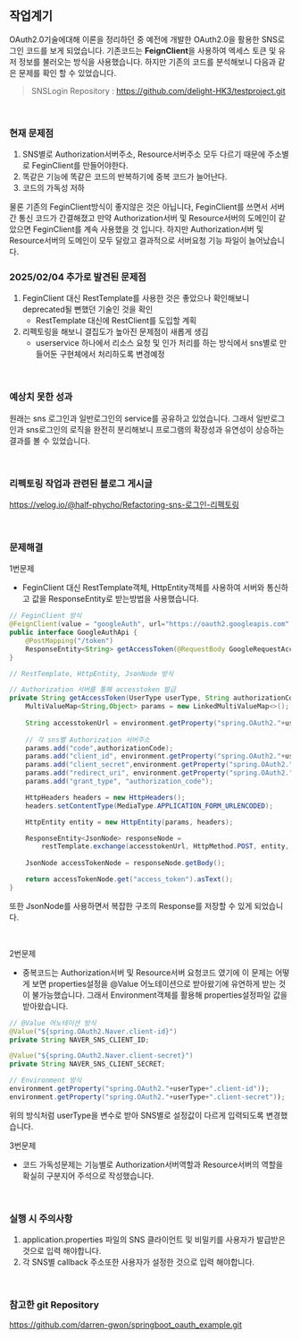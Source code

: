 ## 작업계기 
OAuth2.0기술에대해 이론을 정리하던 중 예전에 개발한 OAuth2.0을 활용한 SNS로그인 코드를 보게 되었습니다. 기존코드는 **FeignClient**을 사용하여 엑세스 토큰 및 유저 정보를 불러오는 방식을 사용했습니다.
하지만 기존의 코드를 분석해보니 다음과 같은 문제를 확인 할 수 있었습니다.
> SNSLogin Repository : https://github.com/delight-HK3/testproject.git

<br>

### 현재 문제점
1. SNS별로 Authorization서버주소, Resource서버주소 모두 다르기 때문에 주소별로 FeginClient를 만들어야한다.
2. 똑같은 기능에 똑같은 코드의 반복하기에 중복 코드가 늘어난다.
3. 코드의 가독성 저하

물론 기존의 FeginClient방식이 좋지않은 것은 아닙니다, FeginClient를 쓰면서 서버간 통신 코드가 간결해졌고 만약 Authorization서버 및 Resource서버의 도메인이 같았으면 FeginClient를 계속 사용했을 것 입니다. 하지만 Authorization서버 및 Resource서버의 도메인이 모두 달랐고 결과적으로 서버요청 기능 파일이 늘어났습니다.

### 2025/02/04 추가로 발견된 문제점
1. FeginClient 대신 RestTemplate를 사용한 것은 좋았으나 확인해보니 deprecated될 뻔했던 기술인 것을 확인
   - RestTemplate 대신에 RestClient를 도입할 계획
2. 리펙토링을 해보니 결집도가 높아진 문제점이 새롭게 생김
   - userservice 하나에서 리소스 요청 및 인가 처리를 하는 방식에서 sns별로 만들어둔 구현체에서 처리하도록 변경예정

<br>

### 예상치 못한 성과
원래는 sns 로그인과 일반로그인의 service를 공유하고 있었습니다. 그래서 일반로그인과 sns로그인의 로직을 완전히 분리해보니 프로그램의 확장성과 유연성이 상승하는 결과를 볼 수 있었습니다.

<br>

### 리펙토링 작업과 관련된 블로그 게시글
https://velog.io/@half-phycho/Refactoring-sns-로그인-리펙토링

<br>

### 문제해결
1번문제
- FeginClient 대신 RestTemplate객체, HttpEntity객체를 사용하여 서버와 통신하고 값을 ResponseEntity로 받는방법을 사용했습니다.
```java
// FeginClient 방식
@FeignClient(value = "googleAuth", url="https://oauth2.googleapis.com", configuration = {FeignConfiguration.class})
public interface GoogleAuthApi {
    @PostMapping("/token")
    ResponseEntity<String> getAccessToken(@RequestBody GoogleRequestAccessTokenDto requestDto);
}

// RestTemplate, HttpEntity, JsonNode 방식

// Authorization 서버를 통해 accesstoken 발급
private String getAccessToken(UserType userType, String authorizationCode){
    MultiValueMap<String,Object> params = new LinkedMultiValueMap<>();
    
    String accesstokenUrl = environment.getProperty("spring.OAuth2."+userType+".Authorization-url");
    
    // 각 sns별 Authorization 서버주소
    params.add("code",authorizationCode);
    params.add("client_id", environment.getProperty("spring.OAuth2."+userType+".client-id"));
    params.add("client_secret",environment.getProperty("spring.OAuth2."+userType+".client-secret"));
    params.add("redirect_uri", environment.getProperty("spring.OAuth2."+userType+".callback-url"));
    params.add("grant_type", "authorization_code"); 

    HttpHeaders headers = new HttpHeaders();
    headers.setContentType(MediaType.APPLICATION_FORM_URLENCODED);

    HttpEntity entity = new HttpEntity(params, headers);

    ResponseEntity<JsonNode> responseNode = 
        restTemplate.exchange(accesstokenUrl, HttpMethod.POST, entity, JsonNode.class);
        
    JsonNode accessTokenNode = responseNode.getBody();

    return accessTokenNode.get("access_token").asText();
}
```
또한 JsonNode를 사용하면서 복잡한 구조의 Response를 저장할 수 있게 되었습니다.

<br>

2번문제
- 중복코드는 Authorization서버 및 Resource서버 요청코드 였기에 이 문제는 어떻게 보면 properties설정을 @Value 어노테이션으로 받아왔기에 유연하게 받는 것이 불가능했습니다. 그래서 Environment객체를 활용해 properties설정파일 값을 받아왔습니다.

```java
// @Value 어노테이션 방식
@Value("${spring.OAuth2.Naver.client-id}")
private String NAVER_SNS_CLIENT_ID;

@Value("${spring.OAuth2.Naver.client-secret}")
private String NAVER_SNS_CLIENT_SECRET;

// Environment 방식
environment.getProperty("spring.OAuth2."+userType+".client-id"));
environment.getProperty("spring.OAuth2."+userType+".client-secret"));
```
위의 방식처럼 userType을 변수로 받아 SNS별로 설정값이 다르게 입력되도록 변경했습니다. 

3번문제
- 코드 가독성문제는 기능별로 Authorization서버역할과 Resource서버의 역할을 확실히 구분지어 주석으로 작성했습니다.

<br>

### 실행 시 주의사항
1. application.properties 파일의 SNS 클라이언트 및 비밀키를 사용자가 발급받은 것으로 입력 해야합니다.
2. 각 SNS별 callback 주소또한 사용자가 설정한 것으로 입력 해야합니다.
<br>

### 참고한 git Repository
https://github.com/darren-gwon/springboot_oauth_example.git

